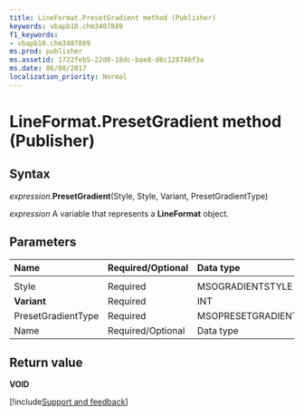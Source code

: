 ```yaml
---
title: LineFormat.PresetGradient method (Publisher)
keywords: vbapb10.chm3407889
f1_keywords:
- vbapb10.chm3407889
ms.prod: publisher
ms.assetid: 1722feb5-22d0-18dc-bae8-d6c128746f3a
ms.date: 06/08/2017
localization_priority: Normal
---
```



# LineFormat.PresetGradient method (Publisher)

## Syntax

_expression_.**PresetGradient**(Style, Style, Variant, PresetGradientType)

 _expression_ A variable that represents a  **LineFormat** object.


## Parameters



|Name|Required/Optional|Data type|Description|
|:-----|:-----|:-----|:-----|
|||||
|Style|Required|MSOGRADIENTSTYLE||
|**Variant**|Required|INT||
|PresetGradientType|Required|MSOPRESETGRADIENTTYPE||
|Name|Required/Optional|Data type|Description|

## Return value

 **VOID**

[!include[Support and feedback](~/includes/feedback-boilerplate.md)]